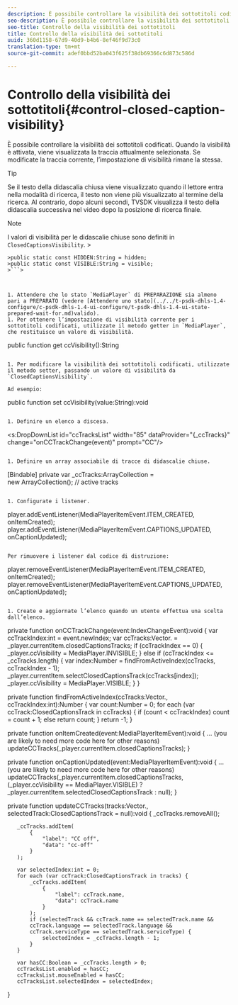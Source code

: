 ```yaml
---
description: È possibile controllare la visibilità dei sottotitoli codificati. Quando la visibilità è attivata, viene visualizzata la traccia attualmente selezionata. Se modificate la traccia corrente, l’impostazione di visibilità rimane la stessa.
seo-description: È possibile controllare la visibilità dei sottotitoli codificati. Quando la visibilità è attivata, viene visualizzata la traccia attualmente selezionata. Se modificate la traccia corrente, l’impostazione di visibilità rimane la stessa.
seo-title: Controllo della visibilità dei sottotitoli
title: Controllo della visibilità dei sottotitoli
uuid: 360d1158-67d9-40d9-b4b6-8ef46f9d73c0
translation-type: tm+mt
source-git-commit: adef0bbd52ba043f625f38db69366c6d873c586d

---
```



# Controllo della visibilità dei sottotitoli{#control-closed-caption-visibility}

È possibile controllare la visibilità dei sottotitoli codificati. Quando la visibilità è attivata, viene visualizzata la traccia attualmente selezionata. Se modificate la traccia corrente, l’impostazione di visibilità rimane la stessa.

>[!TIP]
>
>Se il testo della didascalia chiusa viene visualizzato quando il lettore entra nella modalità di ricerca, il testo non viene più visualizzato al termine della ricerca. Al contrario, dopo alcuni secondi, TVSDK visualizza il testo della didascalia successiva nel video dopo la posizione di ricerca finale.

>[!NOTE]
>
>I valori di visibilità per le didascalie chiuse sono definiti in `ClosedCaptionsVisibility`. >
>
```>
>public static const HIDDEN:String = hidden; 
>public static const VISIBLE:String = visible;
>```>



1. Attendere che lo stato `MediaPlayer` di PREPARAZIONE sia almeno pari a PREPARATO (vedere [Attendere uno stato](../../t-psdk-dhls-1.4-configure/c-psdk-dhls-1.4-ui-configure/t-psdk-dhls-1.4-ui-state-prepared-wait-for.md)valido).
1. Per ottenere l’impostazione di visibilità corrente per i sottotitoli codificati, utilizzate il metodo getter in `MediaPlayer`, che restituisce un valore di visibilità.

   ```
   public function get ccVisibility():String
   ```

1. Per modificare la visibilità dei sottotitoli codificati, utilizzate il metodo setter, passando un valore di visibilità da `ClosedCaptionsVisibility`.

   Ad esempio:

   ```
   public function set ccVisibility(value:String):void
   ```

1. Definire un elenco a discesa.

   ```
   <s:DropDownList id="ccTracksList" width="85" 
                   dataProvider="{_ccTracks}" 
                   change="onCCTrackChange(event)" 
                   prompt="CC"/>
   ```

1. Definire un array associabile di tracce di didascalie chiuse.

   ```
   [Bindable] private var _ccTracks:ArrayCollection =  
     new ArrayCollection(); // active tracks 
   ```

1. Configurate i listener.

   ```
   player.addEventListener(MediaPlayerItemEvent.ITEM_CREATED, onItemCreated); 
   player.addEventListener(MediaPlayerItemEvent.CAPTIONS_UPDATED, onCaptionUpdated);
   ```

   Per rimuovere i listener dal codice di distruzione:

   ```
   player.removeEventListener(MediaPlayerItemEvent.ITEM_CREATED, onItemCreated); 
   player.removeEventListener(MediaPlayerItemEvent.CAPTIONS_UPDATED, onCaptionUpdated);
   ```

1. Create e aggiornate l’elenco quando un utente effettua una scelta dall’elenco.

   ```
   private function onCCTrackChange(event:IndexChangeEvent):void { 
       var ccTrackIndex:int = event.newIndex; 
       var ccTracks:Vector.<ClosedCaptionsTrack> =  
         _player.currentItem.closedCaptionsTracks; 
       if (ccTrackIndex == 0) { 
           _player.ccVisibility = MediaPlayer.INVISIBLE; 
       } 
       else if (ccTrackIndex <= _ccTracks.length) { 
           var index:Number = findFromActiveIndex(ccTracks, ccTrackIndex - 1); 
           _player.currentItem.selectClosedCaptionsTrack(ccTracks[index]); 
           _player.ccVisibility = MediaPlayer.VISIBLE; 
       } 
   } 
   
   private function findFromActiveIndex(ccTracks:Vector.<ClosedCaptionsTrack>,  
     ccTrackIndex:int):Number { 
       var count:Number = 0; 
       for each (var ccTrack:ClosedCaptionsTrack in ccTracks) { 
           if (count < ccTrackIndex) 
               count = count + 1; 
           else 
               return count; 
       } 
       return -1; 
   } 
   
   private function onItemCreated(event:MediaPlayerItemEvent):void { 
       ... (you are likely to need more code here for other reasons) 
       updateCCTracks(_player.currentItem.closedCaptionsTracks); 
   } 
   
   private function onCaptionUpdated(event:MediaPlayerItemEvent):void { 
       ... (you are likely to need more code here for other reasons) 
       updateCCTracks(_player.currentItem.closedCaptionsTracks,  
                     (_player.ccVisibility == MediaPlayer.VISIBLE) ?  
                      _player.currentItem.selectedClosedCaptionsTrack : null); 
   } 
   
   private function updateCCTracks(tracks:Vector.<ClosedCaptionsTrack>,  
     selectedTrack:ClosedCaptionsTrack = null):void { 
       _ccTracks.removeAll(); 
   
       _ccTracks.addItem( 
           { 
               "label": "CC off", 
               "data": "cc-off" 
           } 
       ); 
   
       var selectedIndex:int = 0; 
       for each (var ccTrack:ClosedCaptionsTrack in tracks) { 
           _ccTracks.addItem( 
               { 
                   "label": ccTrack.name, 
                   "data": ccTrack.name 
               } 
           ); 
           if (selectedTrack && ccTrack.name == selectedTrack.name && 
           ccTrack.language == selectedTrack.language && 
           ccTrack.serviceType == selectedTrack.serviceType) { 
               selectedIndex = _ccTracks.length - 1; 
           } 
       } 
   
       var hasCC:Boolean = _ccTracks.length > 0; 
       ccTracksList.enabled = hasCC; 
       ccTracksList.mouseEnabled = hasCC; 
       ccTracksList.selectedIndex = selectedIndex; 
   } 
   ```

